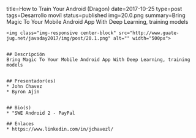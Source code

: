 title=How to Train Your Android (Dragon)
date=2017-10-25
type=post
tags=Desarrollo movíl
status=published
img=20.0.png
summary=Bring Magic To Your Mobile Android App With Deep Learning, training models
~~~~~~
<img class="img-responsive center-block" src="http://www.guate-jug.net/javaday2017/img/post/20.1.png" alt="" width="500px">


## Descripción
Bring Magic To Your Mobile Android App With Deep Learning, training models


## Presentador(es)
* John Chavez
* Byron Ajin


## Bio(s)
* "SWE Android 2 - PayPal

## Enlaces
* https://www.linkedin.com/in/jchavezl/
